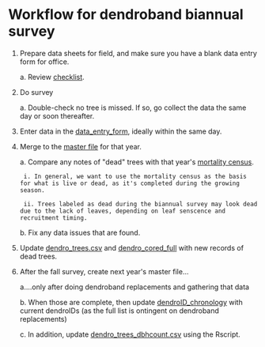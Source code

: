 # Workflow for dendroband biannual survey

1. Prepare data sheets for field, and make sure you have a blank data entry form for office.

    a. Review [checklist](https://github.com/SCBI-ForestGEO/Dendrobands/tree/master/resources/field_forms).

2. Do survey

    a. Double-check no tree is missed. If so, go collect the data the same day or soon thereafter.

3. Enter data in the [data_entry_form](https://github.com/SCBI-ForestGEO/Dendrobands/tree/master/resources/data_entry_forms), ideally within the same day.

4. Merge to the [master file](https://github.com/SCBI-ForestGEO/Dendrobands/tree/master/data) for that year.

    a. Compare any notes of "dead" trees with that year's [mortality census](https://github.com/SCBI-ForestGEO/SCBI-ForestGEO-Data_private/tree/master/SCBI_mortality/data).
    
        i. In general, we want to use the mortality census as the basis for what is live or dead, as it's completed during the growing season.
      
        ii. Trees labeled as dead during the biannual survey may look dead due to the lack of leaves, depending on leaf senscence and recruitment timing.
      
    b. Fix any data issues that are found.
    
5. Update [dendro_trees.csv](https://github.com/SCBI-ForestGEO/Dendrobands/blob/master/data/dendro_trees.csv) and [dendro_cored_full](https://github.com/SCBI-ForestGEO/tree-growth-and-productivity/blob/master/dendro_cored_full/dendro_cored_full.csv) with new records of dead trees.

6. After the fall survey, create next year's master file...

    a....only after doing dendroband replacements and gathering that data
    
    b. When those are complete, then update [dendroID_chronology](https://github.com/SCBI-ForestGEO/Dendrobands/blob/master/data/dendroID_chronology.csv) with current dendroIDs (as the full list is ontingent on dendroband replacements)

    c. In addition, update [dendro_trees_dbhcount.csv](https://github.com/SCBI-ForestGEO/Dendrobands/blob/master/results/dendro_trees_dbhcount.csv) using the Rscript.
